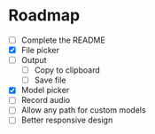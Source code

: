 # Roadmap

- [ ] Complete the README
- [x] File picker
- [ ] Output
     - [ ] Copy to clipboard
     - [ ] Save file
- [x] Model picker
- [ ] Record audio
- [ ] Allow any path for custom models
- [ ] Better responsive design
